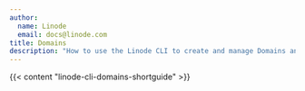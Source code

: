 ```yaml
---
author:
  name: Linode
  email: docs@linode.com
title: Domains
description: "How to use the Linode CLI to create and manage Domains and DNS records."
---
```


{{< content "linode-cli-domains-shortguide" >}}
